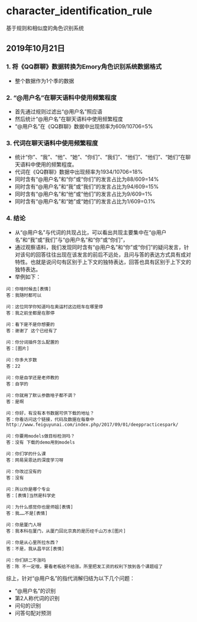 # character_identification_rule

基于规则和相似度的角色识别系统

## 2019年10月21日

### 1. 将《QQ群聊》数据转换为Emory角色识别系统数据格式

- 整个数据作为1个季的数据

### 2. “@用户名”在聊天语料中使用频繁程度

- 首先通过规则过滤出“@用户名”照应语
- 然后统计“@用户名”在聊天语料中使用频繁程度
- “@用户名”在《QQ群聊》数据中出现频率为609/10706=5%

### 3. 代词在聊天语料中使用频繁程度

- 统计“你”、“我”、“他”、“她”、“你们”、“我们”、“他们”、“他们”、“她们”在聊天语料中使用的频繁程度。
- 代词在《QQ群聊》数据中出现频率为1934/10706=18%
- 同时含有“@用户名”和“你”或“你们”的发言占比为88/609=14%
- 同时含有“@用户名”和“我”或“我们”的发言占比为94/609=15%
- 同时含有“@用户名”和“他”或“他们”的发言占比为9/609=1%
- 同时含有“@用户名”和“她”或“她们”的发言占比为1/609=0.1%

### 4. 结论

- 从“@用户名”与代词的共现占比，可以看出共现主要集中在“@用户名”和“我”或“我们”与“@用户名”和“你”或“你们”，
- 通过观察语料，我们发现同时含有“@用户名”和“你”或“你们”的疑问发言，针对该句的回答往往出现在该发言的前后不远处，且问与答的表达方式具有成对特性。也就是说问句有区别于上下文的独特表达，回答也具有区别于上下文的独特表达。
- 举例如下：

```
问：你啥时候去[表情]
答：我随时都可以

问：这位同学你知道吗在奥运村这边班车在哪里停
答：我之前坐都是在那停

问：看下是不是你想要的
答：谢谢了 这个已经有了

问：你分词插件怎么配置的
答：[图片]

问：你多大岁数
答：22

问：你是自学还是老师教的
答：自学的

问：你就用了默认参数啥子都不调？
答：是啊

问：你好，有没有本书数据可供下载的地址？
答：你看访问这个链接，代码及数据在每章中http://www.feiguyunai.com/index.php/2017/09/01/deeppracticespark/

问：你要用models做目标检测吗？
答：没有 下载的demo用到models

问：你们学的什么课
答：网易吴恩达的深度学习呀

问：你改过没有的
答：没有

问：所以你是哪个专业
答：[表情]当然是科学史

问：为什么感觉你也是师姐[表情]
答：我……不是[表情]

问：你是厦门人呀
答：我本科在厦门，从厦门回北京真的是历经千山万水[图片]

问：你是从心里所拉东西？
答：不是，我从昌平区[表情]

问：你们研二不涨吗
答：陈 不一定哦，要看老板给不给涨。所里把发工资的权利下放到各个课题组了
```

综上，针对“@用户名”的指代消解归结为以下几个问题：

- “@用户名”的识别
- 第2人称代词的识别
- 问句的识别
- 问答句配对预测
